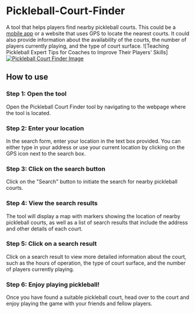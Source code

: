 # Pickleball-Court-Finder
A tool that helps players find nearby pickleball courts. This could be a [mobile app](https://tothepickleball.com/smash-the-competition-10-best-pickleball-apps/) or a website that uses GPS to locate the nearest courts. It could also provide information about the availability of the courts, the number of players currently playing, and the type of court surface.
![Teaching Pickleball Expert Tips for Coaches to Improve Their Players' Skills] <a href="https://tothepickleball.com/teaching-pickleball-expert-tips-for-coaches-to-improve-their-players-skills/" target="_blank">
  <img src="https://github.com/Biziguru/Pickleball-Court-Finder/assets/125352866/2cfbfe26-961a-4133-b926-dbe4b62fa1d5" alt="Pickleball Court Finder Image">
</a>

<h2>How to use</h2>
<h3>Step 1: Open the tool</h3>
Open the Pickleball Court Finder tool by navigating to the webpage where the tool is located.

<h3>Step 2: Enter your location</h3>
In the search form, enter your location in the text box provided. You can either type in your address or use your current location by clicking on the GPS icon next to the search box.

<h3>Step 3: Click on the search button</h3>
Click on the "Search" button to initiate the search for nearby pickleball courts.

<h3>Step 4: View the search results</h3>
The tool will display a map with markers showing the location of nearby pickleball courts, as well as a list of search results that include the address and other details of each court.

<h3>Step 5: Click on a search result</h3>
Click on a search result to view more detailed information about the court, such as the hours of operation, the type of court surface, and the number of players currently playing.

<h3>Step 6: Enjoy playing pickleball!</h3>
Once you have found a suitable pickleball court, head over to the court and enjoy playing the game with your friends and fellow players.
